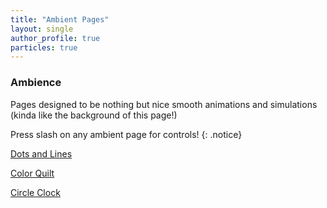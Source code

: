 ```yaml
---
title: "Ambient Pages"
layout: single
author_profile: true
particles: true
---
```


### Ambience

Pages designed to be nothing but nice smooth animations and simulations (kinda like the background of this page!)

Press slash on any ambient page for controls!
{: .notice}

<a href="/_pages/ambientLineParticles/" class="btn btn--primary">Dots and Lines</a>

<a href="/_pages/colorQuilt/" class="btn btn--primary">Color Quilt</a>

<a href="/_pages/circleClock/" class="btn btn--primary">Circle Clock</a>

<!--
<script type="module">
    import { showLogo } from "/assets/js/threejs/logo3d.js";
    showLogo();
</script>
-->
